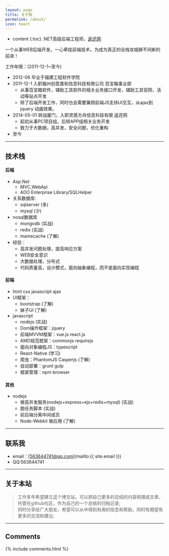 ```yaml
---
layout: page
title: 关于我
permalink: /about/
icon: heart
---
```


* content
{:toc}
.NET高级后端工程师，[返还网](http://www.fanhuan.com)     

一个从事WEB后端开发，一心牵挂前端技术，为成为真正的全栈攻城狮不间断的前进！
  
工作年限：(2011-12-1~至今)
* 2012-06 毕业于福建工程软件学院
* 2011-12-1 入职福州创意嘉和信息科技有限公司 百宝箱事业部
    * 从事百宝箱软件，辅助工具软件的相关业务接口开发，辅助工具官网，活动等站点开发
    * 除了后端开发工作，同时也会需要兼顾前端JS支持UI交互，从ajax到jquery 动画效果。
* 2014-05-01  转战厦门，入职灵感方舟信息科技有限 返还网 
    * 起初从事PC项目组，后转APP组相关业务开发
    * 致力于大数据，高并发，安全问题，优化重构
* 至今

---

## 技术栈

#### 后端   

* Asp.Net 
    * MVC,WebApi
    * ADO Enterprise Library/SQLHelper
* 关系数据库:
    * sqlserver (多)
    * mysql (少)
* nosql数据库
    * mongodb (实战)
    * redis (实战)
    * mamecache (了解)
* 经验：
    * 高并发问题处理，提高响应方案
    * WEB安全意识
    * 大数据处理，分布式 
    * 代码质量高，设计模式，面向抽象编程，而不是面向实现编程

#### 前端

* html css javascript ajax
* UI框架：
    * bootstrap (了解)
    * 妹子UI (了解)
* javascript
    * nodejs (实战)
    * Dom操作框架：jquery
    * 前端MVVM框架：vue.js react.js
    * AMD规范框架：commonjs requirejs
    * 面向对象编程JS：typescript 
    * React-Native  (学习)
    * 爬虫：PhantomJS Casperjs (了解)
    * 自动部署：grunt gulp 
    * 框架管理：npm browser   

#### 其他

* nodejs
    * 做高并发服务(nodejs+express+ejs+redis+mysql) (实战)
    * 跑任务脚本 (实战)
    * 前后端分离中间成员
    * Node-Webkit 做应用 (了解)
    
---

## 联系我

* email：[563644741@qq.com](mailto:{{ site.email }})
* QQ:563644741

---

## 关于本站   

> 工作多年希望建立这个博文站，可以把自己更多的总结的内容梳理成文章，托管在github社区，作为自己的一个总结的归档记录;     
> 同时分享给广大朋友，希望可以从中得到有用的信息和帮助，同时有期望有更多的交流和建议;

---

## Comments

{% include comments.html %}
